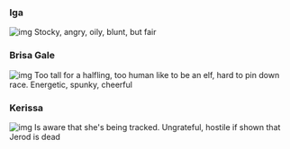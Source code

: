 ### Iga
![img](portrait-iga.png)
Stocky, angry, oily, blunt, but fair

### Brisa Gale
![img](portrait-brisa.png)
Too tall for a halfling, too human like to be an elf, hard to pin down race.
Energetic, spunky, cheerful

### Kerissa
![img](portrait-kerissa.png)
Is aware that she's being tracked. Ungrateful, hostile if shown that Jerod is dead